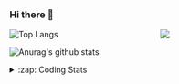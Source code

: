 ### Hi there 👋

<!--
**tao8687/tao8687** is a ✨ _special_ ✨ repository because its `README.md` (this file) appears on your GitHub profile.

Here are some ideas to get you started:

- 🔭 I’m currently working on ...
- 🌱 I’m currently learning ...
- 👯 I’m looking to collaborate on ...
- 🤔 I’m looking for help with ...
- 💬 Ask me about ...
- 📫 How to reach me: ...
- 😄 Pronouns: ...
- ⚡ Fun fact: ...
-->

<img align='right' src="https://media.giphy.com/media/M9gbBd9nbDrOTu1Mqx/giphy.gif" width="240">

  
![Top Langs](https://github-readme-stats.vercel.app/api/top-langs/?username=tao8687&layout=compact&title_color=23238E&text_color=A67D3D)

![Anurag's github stats](https://github-readme-stats.vercel.app/api?username=tao8687&show_icons=true&&text_color=A67D3D&title_color=23238E&show_icons=false&count_private=true&hide=stars)

<details>
  <summary>:zap: Coding Stats</summary>
  <br>
    
<!--START_SECTION:waka-->
![Code Time](http://img.shields.io/badge/Code%20Time-1%2C348%20hrs%2029%20mins-blue)

![Profile Views](http://img.shields.io/badge/Profile%20Views-0-blue)

**🐱 My GitHub Data** 

> 📦 1.5 MB Used in GitHub's Storage 
 > 
> 🏆 172 Contributions in the Year 2023
 > 
> 🚫 Not Opted to Hire
 > 
> 📜 50 Public Repositories 
 > 
> 🔑 22 Private Repositories 
 > 
**I'm an Early 🐤** 

```text
🌞 Morning                1040 commits        █████████████████████░░░░   83.60 % 
🌆 Daytime                84 commits          ██░░░░░░░░░░░░░░░░░░░░░░░   06.75 % 
🌃 Evening                116 commits         ██░░░░░░░░░░░░░░░░░░░░░░░   09.32 % 
🌙 Night                  4 commits           ░░░░░░░░░░░░░░░░░░░░░░░░░   00.32 % 
```
📅 **I'm Most Productive on Wednesday** 

```text
Monday                   180 commits         ████░░░░░░░░░░░░░░░░░░░░░   14.47 % 
Tuesday                  166 commits         ███░░░░░░░░░░░░░░░░░░░░░░   13.34 % 
Wednesday                232 commits         █████░░░░░░░░░░░░░░░░░░░░   18.65 % 
Thursday                 157 commits         ███░░░░░░░░░░░░░░░░░░░░░░   12.62 % 
Friday                   175 commits         ████░░░░░░░░░░░░░░░░░░░░░   14.07 % 
Saturday                 171 commits         ███░░░░░░░░░░░░░░░░░░░░░░   13.75 % 
Sunday                   163 commits         ███░░░░░░░░░░░░░░░░░░░░░░   13.10 % 
```


📊 **This Week I Spent My Time On** 

```text
🕑︎ Time Zone: Asia/Shanghai

💬 Programming Languages: 
Markdown                 2 hrs 59 mins       ███████████████░░░░░░░░░░   59.95 % 
Bash                     1 hr 14 mins        ██████░░░░░░░░░░░░░░░░░░░   24.73 % 
C                        23 mins             ██░░░░░░░░░░░░░░░░░░░░░░░   07.67 % 
Text                     22 mins             ██░░░░░░░░░░░░░░░░░░░░░░░   07.60 % 
Other                    0 secs              ░░░░░░░░░░░░░░░░░░░░░░░░░   00.04 % 

🔥 Editors: 
VS Code                  4 hrs 59 mins       █████████████████████████   100.00 % 

🐱‍💻 Projects: 
vim-galore-zh_cn         3 hrs 22 mins       █████████████████░░░░░░░░   67.56 % 
TS0845_208_gm            1 hr 1 min          █████░░░░░░░░░░░░░░░░░░░░   20.63 % 
TS0845_208               28 mins             ██░░░░░░░░░░░░░░░░░░░░░░░   09.55 % 
TS0845_208_pad           6 mins              █░░░░░░░░░░░░░░░░░░░░░░░░   02.27 % 

💻 Operating System: 
Linux                    4 hrs 59 mins       █████████████████████████   100.00 % 
```

**I Mostly Code in Python** 

```text
Python                   9 repos             ████████░░░░░░░░░░░░░░░░░   31.03 % 
C++                      7 repos             ██████░░░░░░░░░░░░░░░░░░░   24.14 % 
JavaScript               2 repos             ██░░░░░░░░░░░░░░░░░░░░░░░   06.90 % 
Batchfile                1 repo              █░░░░░░░░░░░░░░░░░░░░░░░░   03.45 % 
HTML                     1 repo              █░░░░░░░░░░░░░░░░░░░░░░░░   03.45 % 
```



**Timeline**

![Lines of Code chart](https://raw.githubusercontent.com/tao8687/tao8687/master/assets/bar_graph.png)


 Last Updated on 19/06/2023 01:39:18 UTC
<!--END_SECTION:waka-->
</details>
